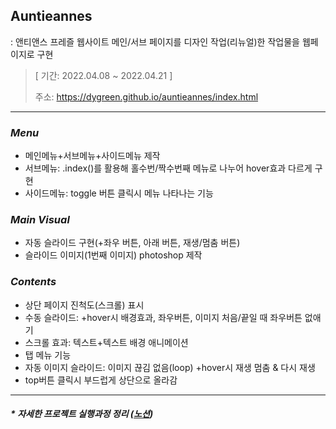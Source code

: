 ## Auntieannes
: 앤티앤스 프레즐 웹사이트 메인/서브 페이지를 디자인 작업(리뉴얼)한 작업물을 웹페이지로 구현

> [ 기간: 2022.04.08 ~ 2022.04.21 ]
>
> 주소: https://dygreen.github.io/auntieannes/index.html
***
### ***Menu***
* 메인메뉴+서브메뉴+사이드메뉴 제작
* 서브메뉴: .index()를 활용해 홀수번/짝수번째 메뉴로 나누어 hover효과 다르게 구현
* 사이드메뉴: toggle 버튼 클릭시 메뉴 나타나는 기능 

### ***Main Visual***
* 자동 슬라이드 구현(+좌우 버튼, 아래 버튼, 재생/멈춤 버튼)
* 슬라이드 이미지(1번째 이미지) photoshop 제작

### ***Contents***
* 상단 페이지 진척도(스크롤) 표시
* 수동 슬라이드: +hover시 배경효과, 좌우버튼, 이미지 처음/끝일 때 좌우버튼 없애기
* 스크롤 효과: 텍스트+텍스트 배경 애니메이션
* 탭 메뉴 기능
* 자동 이미지 슬라이드: 이미지 끊김 없음(loop) +hover시 재생 멈춤 & 다시 재생
* top버튼 클릭시 부드럽게 상단으로 올라감

***

#### _* 자세한 프로젝트 실행과정 정리  ([노션](https://dygreen.notion.site/AuntieAnne-s-5a83f053c5f84592bca8ee1dd28dc06c?pvs=4))_
